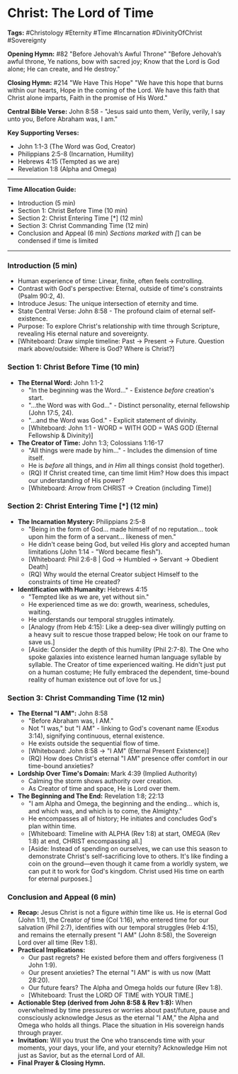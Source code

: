 # Christ: The Lord of Time

**Tags:** #Christology #Eternity #Time #Incarnation #DivinityOfChrist
#Sovereignty

**Opening Hymn:** #82 "Before Jehovah’s Awful Throne" "Before Jehovah’s awful
throne, Ye nations, bow with sacred joy; Know that the Lord is God alone; He can
create, and He destroy."

**Closing Hymn:** #214 "We Have This Hope" "We have this hope that burns within
our hearts, Hope in the coming of the Lord. We have this faith that Christ alone
imparts, Faith in the promise of His Word."

**Central Bible Verse:** John 8:58 - "Jesus said unto them, Verily, verily, I
say unto you, Before Abraham was, I am."

**Key Supporting Verses:**

- John 1:1-3 (The Word was God, Creator)
- Philippians 2:5-8 (Incarnation, Humility)
- Hebrews 4:15 (Tempted as we are)
- Revelation 1:8 (Alpha and Omega)

---

**Time Allocation Guide:**

- Introduction (5 min)
- Section 1: Christ Before Time (10 min)
- Section 2: Christ Entering Time [*] (12 min)
- Section 3: Christ Commanding Time (12 min)
- Conclusion and Appeal (6 min) _Sections marked with [_] can be condensed if
  time is limited

---

### Introduction (5 min)

- Human experience of time: Linear, finite, often feels controlling.
- Contrast with God's perspective: Eternal, outside of time's constraints (Psalm
  90:2, 4).
- Introduce Jesus: The unique intersection of eternity and time.
- State Central Verse: John 8:58 - The profound claim of eternal self-existence.
- Purpose: To explore Christ's relationship with time through Scripture,
  revealing His eternal nature and sovereignty.
- [Whiteboard: Draw simple timeline: Past -> Present -> Future. Question mark
  above/outside: Where is God? Where is Christ?]

### Section 1: Christ Before Time (10 min)

- **The Eternal Word:** John 1:1-2
  - "In the beginning was the Word..." - Existence _before_ creation's start.
  - "...the Word was with God..." - Distinct personality, eternal fellowship
    (John 17:5, 24).
  - "...and the Word was God." - Explicit statement of divinity.
  - [Whiteboard: John 1:1 - WORD = WITH GOD = WAS GOD (Eternal Fellowship &
    Divinity)]
- **The Creator of Time:** John 1:3; Colossians 1:16-17
  - "All things were made by him..." - Includes the dimension of time itself.
  - He is _before_ all things, and _in Him_ all things consist (hold together).
  - (RQ) If Christ created time, can time limit Him? How does this impact our
    understanding of His power?
  - [Whiteboard: Arrow from CHRIST -> Creation (including Time)]

### Section 2: Christ Entering Time [*] (12 min)

- **The Incarnation Mystery:** Philippians 2:5-8
  - "Being in the form of God... made himself of no reputation... took upon him
    the form of a servant... likeness of men."
  - He didn't cease being God, but veiled His glory and accepted human
    limitations (John 1:14 - "Word became flesh").
  - [Whiteboard: Phil 2:6-8 | God -> Humbled -> Servant -> Obedient Death]
  - (RQ) Why would the eternal Creator subject Himself to the constraints of
    time He created?
- **Identification with Humanity:** Hebrews 4:15
  - "Tempted like as we are, yet without sin."
  - He experienced time as we do: growth, weariness, schedules, waiting.
  - He understands our temporal struggles intimately.
  - [Analogy (from Heb 4:15): Like a deep-sea diver willingly putting on a heavy
    suit to rescue those trapped below; He took on our frame to save us.]
  - [Aside: Consider the depth of this humility (Phil 2:7-8). The One who spoke
    galaxies into existence learned human language syllable by syllable. The
    Creator of time experienced waiting. He didn't just put on a human costume;
    He fully embraced the dependent, time-bound reality of human existence out
    of love for us.]

### Section 3: Christ Commanding Time (12 min)

- **The Eternal "I AM":** John 8:58
  - "Before Abraham was, I AM."
  - Not "I was," but "I AM" - linking to God's covenant name (Exodus 3:14),
    signifying continuous, eternal existence.
  - He exists outside the sequential flow of time.
  - [Whiteboard: John 8:58 -> "I AM" (Eternal Present Existence)]
  - (RQ) How does Christ's eternal "I AM" presence offer comfort in our
    time-bound anxieties?
- **Lordship Over Time's Domain:** Mark 4:39 (Implied Authority)
  - Calming the storm shows authority over creation.
  - As Creator of time and space, He is Lord over them.
- **The Beginning and The End:** Revelation 1:8; 22:13
  - "I am Alpha and Omega, the beginning and the ending... which is, and which
    was, and which is to come, the Almighty."
  - He encompasses all of history; He initiates and concludes God's plan within
    time.
  - [Whiteboard: Timeline with ALPHA (Rev 1:8) at start, OMEGA (Rev 1:8) at end,
    CHRIST encompassing all.]
  - [Aside: Instead of spending on ourselves, we can use this season to
    demonstrate Christ's self-sacrificing love to others. It's like finding a
    coin on the ground—even though it came from a worldly system, we can put it
    to work for God's kingdom. Christ used His time on earth for eternal
    purposes.]

### Conclusion and Appeal (6 min)

- **Recap:** Jesus Christ is not a figure _within_ time like us. He is eternal
  God (John 1:1), the Creator _of_ time (Col 1:16), who entered time for our
  salvation (Phil 2:7), identifies with our temporal struggles (Heb 4:15), and
  remains the eternally present "I AM" (John 8:58), the Sovereign Lord over all
  time (Rev 1:8).
- **Practical Implications:**
  - Our past regrets? He existed before them and offers forgiveness (1 John
    1:9).
  - Our present anxieties? The eternal "I AM" is with us now (Matt 28:20).
  - Our future fears? The Alpha and Omega holds our future (Rev 1:8).
  - [Whiteboard: Trust the LORD OF TIME with YOUR TIME.]
- **Actionable Step (derived from John 8:58 & Rev 1:8):** When overwhelmed by
  time pressures or worries about past/future, pause and consciously acknowledge
  Jesus as the eternal "I AM," the Alpha and Omega who holds all things. Place
  the situation in His sovereign hands through prayer.
- **Invitation:** Will you trust the One who transcends time with your moments,
  your days, your life, and your eternity? Acknowledge Him not just as Savior,
  but as the eternal Lord of All.
- **Final Prayer & Closing Hymn.**
